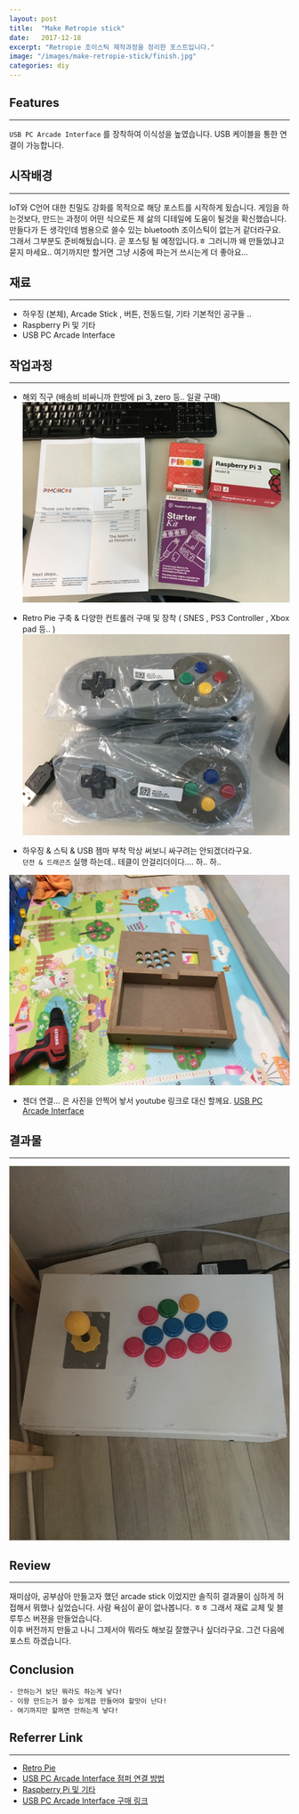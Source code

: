 ```yaml
---
layout: post
title:  "Make Retropie stick"
date:   2017-12-18
excerpt: "Retropie 조이스틱 제작과정을 정리한 포스트입니다."
image: "/images/make-retropie-stick/finish.jpg"
categories: diy
---
```


## Features
----
`USB PC Arcade Interface` 를 장착하여 이식성을 높였습니다.
USB 케이블을 통한 연결이 가능합니다.

## 시작배경
----
IoT와 C언어 대한 친밀도 강화를 목적으로 해당 포스트를 시작하게 됬습니다.
게임을 하는것보다, 만드는 과정이 어떤 식으로든 제 삶의 디테일에 도움이 될것을 확신했습니다.
만들다가 든 생각인데 범용으로 쓸수 있는  bluetooth 조이스틱이 없는거 같더라구요.
그래서 그부분도 준비해뒀습니다.  곧 포스팅 될 예정입니다.ㅎ
그러니까 왜 만들었냐고 묻지 마세요.. 여기까지만 할거면 그냥 시중에 파는거 쓰시는게 더 좋아요...

## 재료
----
- 하우징 (본체), Arcade Stick , 버튼, 전동드릴, 기타 기본적인 공구들 ..
- Raspberry Pi 및 기타
- USB PC Arcade Interface

## 작업과정
----
- 해외 직구 (배송비 비싸니까 한방에 pi 3, zero 등.. 일괄 구매)
![Retro Pie](/images/make-retropie-stick/retropie_starter_kit.png)

- Retro Pie 구축 & 다양한 컨트롤러 구매 및 장착 ( SNES , PS3 Controller , Xbox pad 등.. )
![snes2](/images/make-retropie-stick/snes2.JPG)

- 하우징 & 스틱 & USB  젬마 부착
막상 써보니 싸구려는 안되겠더라구요.  
`던전 & 드래곤즈` 실행 하는데.. 테클이 안걸리더이다....  하.. 하..

![Husing](/images/make-retropie-stick/husing.JPG)

- 젠더 연결... 은 사진을 안찍어 놯서 youtube 링크로 대신 할께요.
 [USB PC Arcade Interface](https://ko.aliexpress.com/item/Arcade-Game-Controller-USB-Interface-PCB-For-2-Player-PC-For-Jamma-Keyboard-USB-Encoder-Board/32795566984.html?spm=a2g0s.9042311.0.0.c1G8uC)

## 결과물
----
![finish1](/images/make-retropie-stick/finish1.JPG)

## Review
----
재미삼아, 공부삼아 만들고자 했던 arcade stick 이었지만 솔직히 결과물이 심하게 허접해서 뭐했나 싶었습니다.
사람 욕심이 끝이 없나봅니다. ㅎㅎ
그래서 재료 교체 및 블루투스 버젼을 만들었습니다.  
이후 버전까지 만들고 나니 그제서야 뭐라도 해보길 잘했구나 싶더라구요. 
그건 다음에 포스트 하겠습니다.


## Conclusion
```
- 안하는거 보단 뭐라도 하는게 낳다!
- 이왕 만드는거 쓸수 있게끔 만들어야 할맛이 난다!
- 여기까지만 할꺼면 안하는게 낳다!
```

## Referrer Link
----
- [Retro Pie](https://retropie.org.uk/)  
- [USB PC Arcade Interface 점퍼 연결 방법](https://www.youtube.com/watch?v=hpLp929pM4c&index=8&list=LLg1Nt-nijS93Fg7HYl5tBLQ&t=414s)  
- [Raspberry Pi 및 기타](https://shop.pimoroni.com/collections/raspberry-pi/products/raspberry-pi-3-starter-kit)  
- [USB PC Arcade Interface 구매 링크](https://ko.aliexpress.com/item/Arcade-Game-Controller-USB-Interface-PCB-For-2-Player-PC-For-Jamma-Keyboard-USB-Encoder-Board/32795566984.html?spm=a2g0s.9042311.0.0.c1G8uC)
